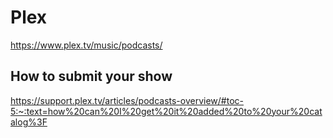 # Plex
https://www.plex.tv/music/podcasts/

## How to submit your show
https://support.plex.tv/articles/podcasts-overview/#toc-5:~:text=how%20can%20I%20get%20it%20added%20to%20your%20catalog%3F
